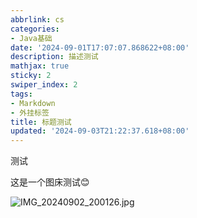 ```yaml
---
abbrlink: cs
categories:
- Java基础
date: '2024-09-01T17:07:07.868622+08:00'
description: 描述测试
mathjax: true
sticky: 2
swiper_index: 2
tags:
- Markdown
- 外挂标签
title: 标题测试
updated: '2024-09-03T21:22:37.618+08:00'
---
```

测试

这是一个图床测试😊 

![IMG_20240902_200126.jpg](https://imgbed-2zc.pages.dev/file/636cd5cecd6c9e4811325.jpg)
